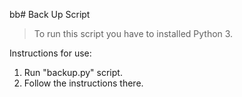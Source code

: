 bb# Back Up Script
> To run this script you have to installed Python 3.

Instructions for use:
1. Run "backup.py" script.
2. Follow the instructions there.
